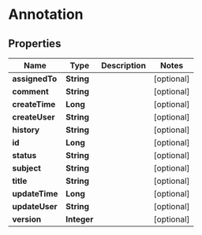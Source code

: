 # Annotation

## Properties
Name | Type | Description | Notes
------------ | ------------- | ------------- | -------------
**assignedTo** | **String** |  |  [optional]
**comment** | **String** |  |  [optional]
**createTime** | **Long** |  |  [optional]
**createUser** | **String** |  |  [optional]
**history** | **String** |  |  [optional]
**id** | **Long** |  |  [optional]
**status** | **String** |  |  [optional]
**subject** | **String** |  |  [optional]
**title** | **String** |  |  [optional]
**updateTime** | **Long** |  |  [optional]
**updateUser** | **String** |  |  [optional]
**version** | **Integer** |  |  [optional]
